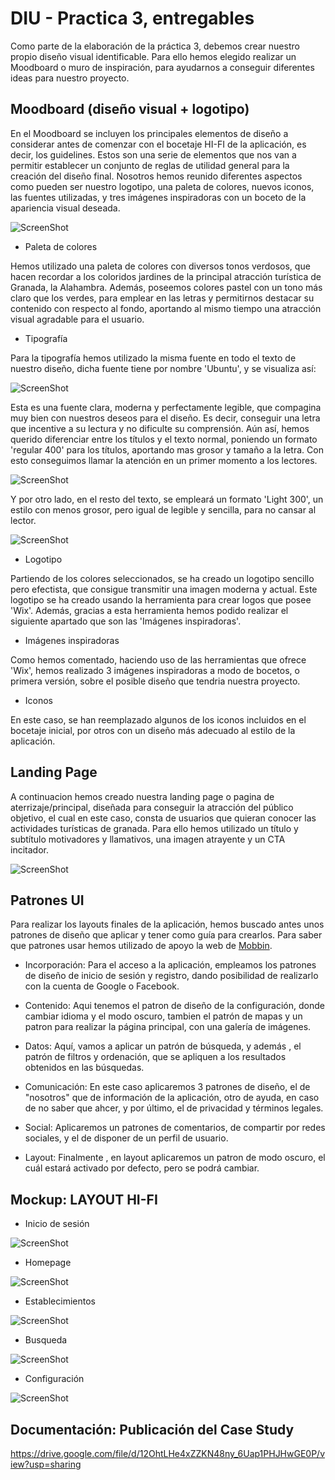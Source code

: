 # DIU - Practica 3, entregables

Como parte de la elaboración de la práctica 3, debemos crear nuestro propio diseño visual identificable. Para ello hemos elegido realizar un Moodboard o muro de inspiración, para ayudarnos a conseguir diferentes ideas para nuestro proyecto.

## Moodboard (diseño visual + logotipo)   

En el Moodboard se incluyen los principales elementos de diseño a considerar antes de comenzar con el bocetaje HI-FI de la aplicación, es decir, los guidelines. Estos son una serie de elementos que nos van a permitir establecer un conjunto de reglas de utilidad general para la creación del diseño final. Nosotros hemos reunido diferentes aspectos como pueden ser nuestro logotipo, una paleta de colores, nuevos iconos, las fuentes utilizadas, y tres imágenes inspiradoras con un boceto de la apariencia visual deseada.

![ScreenShot](imgs/moodboard.png)

* Paleta de colores

Hemos utilizado una paleta de colores con diversos tonos verdosos, que hacen recordar a los coloridos jardines de la principal atracción turística de Granada, la Alahambra. Además, poseemos colores pastel con un tono más claro que los verdes, para emplear en las letras y permitirnos destacar su contenido con respecto al fondo, aportando al mismo tiempo una atracción visual agradable para el usuario.

* Tipografía

Para la tipografía hemos utilizado la misma fuente en todo el texto de nuestro diseño, dicha fuente tiene por nombre 'Ubuntu', y se visualiza así:

   ![ScreenShot](imgs/ubuntu.png)

Esta es una fuente clara, moderna y perfectamente legible, que compagina muy bien con nuestros deseos para el diseño. Es decir, conseguir una letra que incentive a su lectura y no dificulte su comprensión. Aún así, hemos querido diferenciar entre los títulos y el texto normal, poniendo un formato 'regular 400' para los títulos, aportando mas grosor y tamaño a la letra. Con esto conseguimos llamar la atención en un primer momento a los lectores.

![ScreenShot](imgs/regular.png)

Y por otro lado, en el resto del texto, se empleará un formato 'Light 300', un estilo con menos grosor, pero igual de legible y sencilla, para no cansar al lector.

![ScreenShot](imgs/light.png)

* Logotipo

Partiendo de los colores seleccionados, se ha creado un logotipo sencillo pero efectista, que consigue transmitir una imagen moderna y actual. Este logotipo se ha creado usando la herramienta para crear logos que posee 'Wix'. Además, gracias a esta herramienta hemos podido realizar el siguiente apartado que son las 'Imágenes inspiradoras'.

* Imágenes inspiradoras 

Como hemos comentado, haciendo uso de las herramientas que ofrece 'Wix', hemos realizado 3 imágenes inspiradoras a modo de bocetos, o primera versión, sobre el posible diseño que tendria nuestra proyecto.

* Iconos

En este caso, se han reemplazado algunos de los iconos incluidos en el bocetaje inicial, por otros con un diseño más adecuado al estilo de la aplicación.

## Landing Page
A continuacion hemos creado nuestra landing page o pagina de aterrizaje/principal, diseñada para conseguir la atracción del público objetivo, el cual en este caso, consta de usuarios que quieran conocer las actividades turísticas de granada. Para ello hemos utilizado un título y subtítulo motivadores y llamativos, una imagen atrayente y un CTA incitador.


![ScreenShot](imgs/landing_page.png)

## Patrones UI

Para realizar los layouts finales de la aplicación, hemos buscado antes unos patrones de diseño que aplicar y tener como guía para crearlos. Para saber que patrones usar hemos utilizado de apoyo la web de [Mobbin](https://mobbin.design/patterns).

- Incorporación: Para el acceso a la aplicación, empleamos los patrones de diseño de inicio de sesión y registro, dando posibilidad de realizarlo con la cuenta de Google o Facebook.
 
- Contenido: Aqui tenemos el patron de diseño de la configuración, donde cambiar idioma y el modo oscuro, tambien el patrón de mapas y un patron para realizar la página principal, con una galería de imágenes.

- Datos: Aquí, vamos a aplicar un patrón de búsqueda, y además , el patrón de filtros y ordenación, que se apliquen a los resultados obtenidos en las búsquedas. 

- Comunicación: En este caso aplicaremos 3 patrones de diseño, el de "nosotros" que de información de la aplicación, otro de ayuda, en caso de no saber que ahcer, y por último, el de privacidad y términos legales. 

- Social: Aplicaremos un patrones de comentarios, de compartir por redes sociales, y el de disponer de un perfil de usuario.

- Layout: Finalmente , en layout aplicaremos un patron de modo oscuro, el cuál estará activado por defecto, pero se podrá cambiar.

## Mockup: LAYOUT HI-FI
* Inicio de sesión

![ScreenShot](imgs/Inicio_sesion.PNG)

* Homepage

![ScreenShot](imgs/homepage.PNG)

* Establecimientos

![ScreenShot](imgs/establecimientos.PNG)

* Busqueda

![ScreenShot](imgs/busqueda.PNG)

* Configuración

![ScreenShot](imgs/configuracion.PNG)

## Documentación: Publicación del Case Study

https://drive.google.com/file/d/12OhtLHe4xZZKN48ny_6Uap1PHJHwGE0P/view?usp=sharing
 
